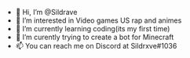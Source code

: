 - 👋 Hi, I’m @Sildrave
- 👀 I’m interested in Video games US rap and animes
- 🌱 I’m currently learning coding(its my first time)
- 💞️ I’m curently trying to create a bot for Minecraft
- 📫 You can reach me on Discord at Sildrxve#1036

<!---
Sildrave/Sildrave is a ✨ special ✨ repository because its `README.md` (this file) appears on your GitHub profile.
You can click the Preview link to take a look at your changes.
--->
